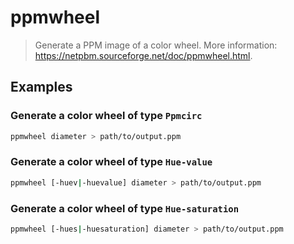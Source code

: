 # ppmwheel

> Generate a PPM image of a color wheel. More information: <https://netpbm.sourceforge.net/doc/ppmwheel.html>.

## Examples

### Generate a color wheel of type `Ppmcirc`

```bash
ppmwheel diameter > path/to/output.ppm
```

### Generate a color wheel of type `Hue-value`

```bash
ppmwheel [-huev|-huevalue] diameter > path/to/output.ppm
```

### Generate a color wheel of type `Hue-saturation`

```bash
ppmwheel [-hues|-huesaturation] diameter > path/to/output.ppm
```

